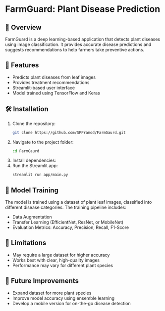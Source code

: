 # FarmGuard: Plant Disease Prediction

## 📌 Overview
FarmGuard is a deep learning-based application that detects plant diseases using image classification. It provides accurate disease predictions and suggests recommendations to help farmers take preventive actions.

## 🚀 Features
- Predicts plant diseases from leaf images
- Provides treatment recommendations
- Streamlit-based user interface
- Model trained using TensorFlow and Keras

## 🛠️ Installation
1. Clone the repository:
   ```bash
   git clone https://github.com/SPPramod/FarmGaurd.git
   ```
2. Navigate to the project folder:
   ```bash
   cd FarmGaurd
   ```
3. Install dependencies:
4. Run the Streamlit app:
   ```bash
   streamlit run app/main.py
   ```

## 🧪 Model Training
The model is trained using a dataset of plant leaf images, classified into different disease categories. The training pipeline includes:
- Data Augmentation
- Transfer Learning (EfficientNet, ResNet, or MobileNet)
- Evaluation Metrics: Accuracy, Precision, Recall, F1-Score

## 🎯 Limitations
- May require a large dataset for higher accuracy
- Works best with clear, high-quality images
- Performance may vary for different plant species

## 🔮 Future Improvements
- Expand dataset for more plant species
- Improve model accuracy using ensemble learning
- Develop a mobile version for on-the-go disease detection
